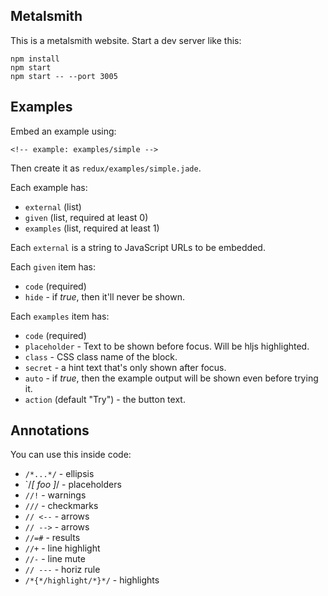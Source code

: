 Metalsmith
----------

This is a metalsmith website. Start a dev server like this:

    npm install
    npm start
    npm start -- --port 3005

Examples
--------

Embed an example using:

    <!-- example: examples/simple -->

Then create it as `redux/examples/simple.jade`.

Each example has:

- `external` (list)
- `given` (list, required at least 0)
- `examples` (list, required at least 1)

Each `external` is a string to JavaScript URLs to be embedded.

Each `given` item has:

- `code` (required)
- `hide` - if *true*, then it'll never be shown.

Each `examples` item has:

- `code` (required)
- `placeholder` - Text to be shown before focus. Will be hljs highlighted.
- `class` - CSS class name of the block.
- `secret` - a hint text that's only shown after focus.
- `auto` - if *true*, then the example output will be shown even before trying it.
- `action` (default "Try") - the button text.

Annotations
-----------

You can use this inside code:

- `/*...*/` - ellipsis
- `/*[ foo ]*/ - placeholders
- `//!` - warnings
- `///` - checkmarks
- `// <--` - arrows
- `// -->` - arrows
- `//=#` - results
- `//+` - line highlight
- `//-` - line mute
- `// ---` - horiz rule
- `/*{*/highlight/*}*/` - highlights
